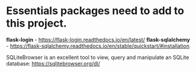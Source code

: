# Essentials packages need to add to this project.<br />
**flask-login** - https://flask-login.readthedocs.io/en/latest/
**flask-sqlalchemy** - https://flask-sqlalchemy.readthedocs.io/en/stable/quickstart/#installation


SQLiteBrowser is an excellent tool to view, query and
manipulate an SQLite database: https://sqlitebrowser.org/dl/